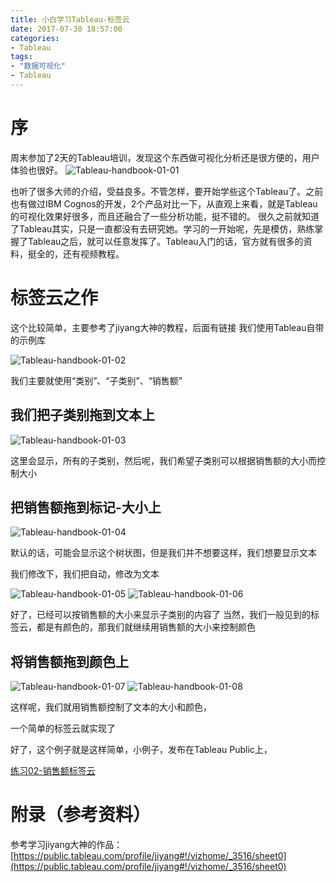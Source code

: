 ```yaml
---
title: 小白学习Tableau-标签云
date: 2017-07-30 18:57:00
categories:
- Tableau
tags:
- "数据可视化"
- Tableau
---
```

# 序

周末参加了2天的Tableau培训，发现这个东西做可视化分析还是很方便的，用户体验也很好。
![Tableau-handbook-01-01](http://7xl61k.com1.z0.glb.clouddn.com/Tableau-handbook-01-01.png-blog.photo)

也听了很多大师的介绍，受益良多。不管怎样，要开始学些这个Tableau了。之前也有做过IBM Cognos的开发，2个产品对比一下，从直观上来看，就是Tableau的可视化效果好很多，而且还融合了一些分析功能，挺不错的。
很久之前就知道了Tableau其实，只是一直都没有去研究她。学习的一开始呢，先是模仿，熟练掌握了Tableau之后，就可以任意发挥了。Tableau入门的话，官方就有很多的资料，挺全的，还有视频教程。

<!-- more -->

# 标签云之作

这个比较简单，主要参考了jiyang大神的教程，后面有链接
我们使用Tableau自带的示例库

![Tableau-handbook-01-02](http://7xl61k.com1.z0.glb.clouddn.com/Tableau-handbook-01-02.png-blog.photo)

我们主要就使用“类别”、“子类别”、“销售额”

## 我们把子类别拖到文本上

![Tableau-handbook-01-03](http://7xl61k.com1.z0.glb.clouddn.com/Tableau-handbook-01-03.png-blog.photo)


这里会显示，所有的子类别，然后呢，我们希望子类别可以根据销售额的大小而控制大小

## 把销售额拖到标记-大小上
![Tableau-handbook-01-04](http://7xl61k.com1.z0.glb.clouddn.com/Tableau-handbook-01-04.png-blog.photo)

默认的话，可能会显示这个树状图，但是我们并不想要这样，我们想要显示文本

我们修改下，我们把自动，修改为文本

![Tableau-handbook-01-05](http://7xl61k.com1.z0.glb.clouddn.com/Tableau-handbook-01-05.png-blog.photo)
![Tableau-handbook-01-06](http://7xl61k.com1.z0.glb.clouddn.com/Tableau-handbook-01-06.png-blog.photo)

好了，已经可以按销售额的大小来显示子类别的内容了
当然，我们一般见到的标签云，都是有颜色的，那我们就继续用销售额的大小来控制颜色

## 将销售额拖到颜色上
![Tableau-handbook-01-07](http://7xl61k.com1.z0.glb.clouddn.com/Tableau-handbook-01-07.png-blog.photo)
![Tableau-handbook-01-08](http://7xl61k.com1.z0.glb.clouddn.com/Tableau-handbook-01-08.png-blog.photo)

这样呢，我们就用销售额控制了文本的大小和颜色，

一个简单的标签云就实现了

好了，这个例子就是这样简单，小例子，发布在Tableau Public上，

[练习02-销售额标签云](https://public.tableau.com/profile/yuguiyang#!/vizhome/02-/sheet2)

# 附录（参考资料）

参考学习jiyang大神的作品：[https://public.tableau.com/profile/jiyang#!/vizhome/_3516/sheet0](https://public.tableau.com/profile/jiyang#!/vizhome/_3516/sheet0)